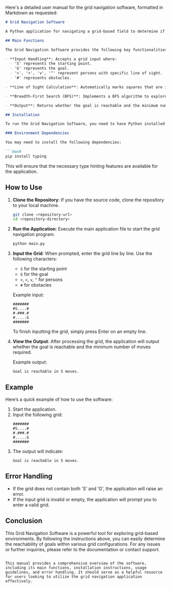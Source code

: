 Here's a detailed user manual for the grid navigation software, formatted in Markdown as requested:

```markdown
# Grid Navigation Software

A Python application for navigating a grid-based field to determine if a goal can be reached from a starting point while avoiding obstacles and the line of sight of persons.

## Main Functions

The Grid Navigation Software provides the following key functionalities:

- **Input Handling**: Accepts a grid input where:
  - 'S' represents the starting point.
  - 'G' represents the goal.
  - '>', '<', 'v', '^' represent persons with specific line of sight.
  - '#' represents obstacles.

- **Line of Sight Calculation**: Automatically marks squares that are in the line of sight of any person in the grid.

- **Breadth-First Search (BFS)**: Implements a BFS algorithm to explore possible moves from the starting point 'S' to determine if the goal 'G' is reachable.

- **Output**: Returns whether the goal is reachable and the minimum number of moves required to reach it.

## Installation

To run the Grid Navigation Software, you need to have Python installed on your system. You can download Python from [python.org](https://www.python.org/downloads/).

### Environment Dependencies

You may need to install the following dependencies:

```bash
pip install typing
```

This will ensure that the necessary type hinting features are available for the application.

## How to Use

1. **Clone the Repository**: If you have the source code, clone the repository to your local machine.

   ```bash
   git clone <repository-url>
   cd <repository-directory>
   ```

2. **Run the Application**: Execute the main application file to start the grid navigation program.

   ```bash
   python main.py
   ```

3. **Input the Grid**: When prompted, enter the grid line by line. Use the following characters:
   - `S` for the starting point
   - `G` for the goal
   - `>`, `<`, `v`, `^` for persons
   - `#` for obstacles

   Example input:
   ```
   #######
   #S....#
   #.###.#
   #.....G
   #######
   ```

   To finish inputting the grid, simply press Enter on an empty line.

4. **View the Output**: After processing the grid, the application will output whether the goal is reachable and the minimum number of moves required.

   Example output:
   ```
   Goal is reachable in 5 moves.
   ```

## Example

Here’s a quick example of how to use the software:

1. Start the application.
2. Input the following grid:
   ```
   #######
   #S....#
   #.###.#
   #.....G
   #######
   ```
3. The output will indicate:
   ```
   Goal is reachable in 5 moves.
   ```

## Error Handling

- If the grid does not contain both 'S' and 'G', the application will raise an error.
- If the input grid is invalid or empty, the application will prompt you to enter a valid grid.

## Conclusion

This Grid Navigation Software is a powerful tool for exploring grid-based environments. By following the instructions above, you can easily determine the reachability of goals within various grid configurations. For any issues or further inquiries, please refer to the documentation or contact support.

```

This manual provides a comprehensive overview of the software, including its main functions, installation instructions, usage guidelines, and error handling. It should serve as a helpful resource for users looking to utilize the grid navigation application effectively.